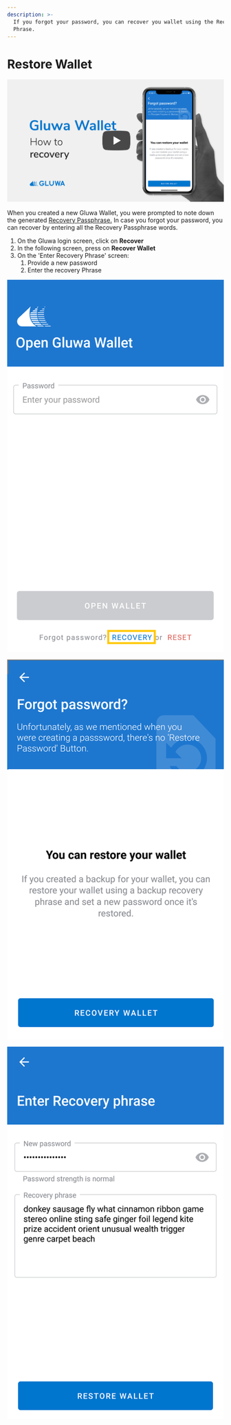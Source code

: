 ```yaml
---
description: >-
  If you forgot your password, you can recover you wallet using the Recovery
  Phrase.
---
```


# Restore Wallet

[![Recover Wallet](../../.gitbook/assets/gluwa-wallet-youtube-thumbnail-recover.jpg)](http://www.youtube.com/watch?v=i2ROvktarJA)

When you created a new Gluwa Wallet, you were prompted to note down the generated [Recovery Passphrase.](https://docs.gluwa.com/get-started/gluwa/create-a-new-gluwa-wallet#backup-the-recovery-phrase) In case you forgot your password, you can recover by entering all the Recovery Passphrase words.

1. On the Gluwa login screen, click on **Recover**
2. In the following screen, press on **Recover Wallet**
3. On the 'Enter Recovery Phrase' screen:
   1. Provide a new password
   2. Enter the recovery Phrase

![](../../.gitbook/assets/login-screen.png)

![](../../.gitbook/assets/recover-wallet%20%281%29.png)

![](../../.gitbook/assets/added-passprase%20%282%29.png)

